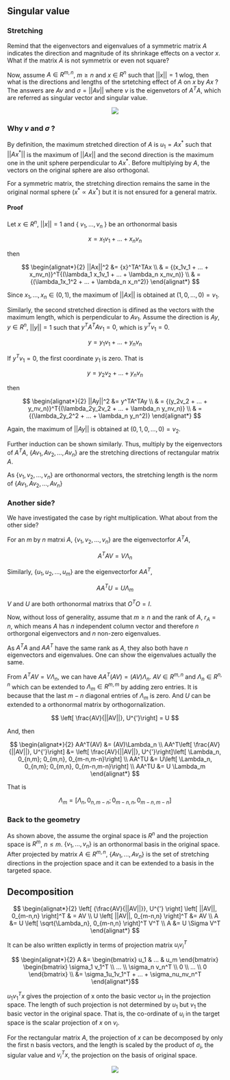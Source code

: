 ## Singular value

### Stretching
Remind that the eigenvectors and eigenvalues of a symmetric matrix $A$ indicates the direction and magnitude of its shrinkage effects on a vector $x$. What if the matrix $A$ is not symmetrix or even not square?

Now, assume $A \in R^{m, n}$, $m \ge n$ and $x$ $\in$ $R^n$ such that $||x||=1$ wlog, then what is the directions and lengths of the srtetching effect of $A$ on $x$ by $Ax$ ? The answers are $Av$ and $\sigma=||Av||$ where $v$ is the eigenvetors of $A^TA$, which are referred as singular vector and singular value.

<div align=center><img src="https://github.com/zhenyan-wu/ML-Note/assets/115028750/b334bb36-e3f2-4d9b-9364-6d1634e592fb"/></div>

### Why $v$ and $\sigma$ ?
By definition, the maximum stretched direction of $A$ is $u_1=Ax^{*}$ such that $||Ax^{*}||$ is the maximum of $||Ax||$ and the second direction is the maximum one in the unit sphere perpendicular to $Ax^{*}$. Before multiplying by $A$, the vectors on the original sphere are also orthogonal.

For a symmetric matrix, the stretching direction remains the same in the original normal sphere ($x^{*} \propto Ax^{*}$) but it is not ensured for a general matrix.

#### Proof

Let $x \in R^n$, $||x|| = 1$ and { $v_1, ..., v_n$ } be an orthonormal basis

$$ x = x_1v_1 + ... + x_nv_n $$

then

$$
\begin{alignat*}{2}
||Ax||^2 &= {x}^TA^TAx \\
& =  {(x_1v_1 + ... + x_nv_n)}^T{(\lambda_1 x_1v_1 + ... + \lambda_n x_nv_n)} \\
& = {(\lambda_1x_1^2 + ... + \lambda_n x_n^2)}
\end{alignat*}
$$

Since $x_1, ..., x_n \in (0, 1)$, the maximum of $||Ax||$ is obtained at $(1, 0, ..., 0) = v_1$.

Similarly, the second stretched direction is difined as the vectors with the maximum length, which is perpendicular to $Av_1$. Assume the direction is $Ay$, $y \in R^n$, $||y|| = 1$ such that $y^TA^TAv_1=0$, which is $y^Tv_1=0$. 

$$ y = y_1v_1 + ... + y_nv_n $$

If $y^Tv_1=0$, the first coordinate $y_1$ is zero. That is 

$$ y = y_2v_2 + ... + y_nv_n $$

then

$$
\begin{alignat*}{2}
||Ay||^2 &= y^TA^TAy \\
& =  {(y_2v_2 + ... + y_nv_n)}^T{(\lambda_2y_2v_2 + ... + \lambda_n y_nv_n)} \\
& = {(\lambda_2y_2^2 + ... + \lambda_n y_n^2)}
\end{alignat*}
$$

Again, the maximum of $||Ay||$ is obtained at $(0, 1, 0, ..., 0) = v_2$.

Further induction can be shown similarly. Thus, multiply by the eigenvectors of $A^TA$, $\{Av_1, Av_2, ..., Av_n \}$ are the stretching directions of rectangular matrix $A$.

As $\{v_1, v_2, ..., v_n \}$ are orthonormal vectors, the stretching length is the norm of $\{Av_1, Av_2, ..., Av_n \}$



### Another side?
We have investigated the case by right multiplication. What about from the other side?

For an $m$ by $n$ matrxi $A$, $\{ v_1, v_2, ... , v_n\}$ are the eigenvectorfor $A^TA$,

$$ A^TAV = V\Lambda_n $$

Similarly, $\{ u_1, u_2, ... , u_m\}$ are the eigenvectorfor $AA^T$,

$$ AA^TU = U\Lambda_m $$

$V$ and $U$ are both orthonormal matrixs that $O^TO=I$.

Now, without loss of generality, assume that $m \ge n$ and the rank of $A$, $r_A=n$, which means $A$ has $n$ independent column vector and therefore $n$ orthorgonal eigenvectors and $n$ non-zero eigenvalues.

As $A^TA$ and $AA^T$ have the same rank as $A$, they also both have $n$ eigenvectors and eigenvalues. One can show the eigenvalues actually the same. 

From $A^TAV = V\Lambda_n$, we can have $AA^T(AV) = (AV)\Lambda_n$. $AV \in R^{m,n}$ and $\Lambda_n \in R^{n,n}$ which can be extended to $\Lambda_m \in R^{m,m}$ by adding zero entries. It is because that the last $m-n$ diagonal entries of $\Lambda_m$ is zero. And $U$ can be extended to a orthonormal matrix by orthogornalization.

$$ \left[ \frac{AV}{||AV||}, U^{'}\right] = U $$

And, then

$$ 
\begin{alignat*}{2}
AA^T(AV) &= (AV)\Lambda_n \\
AA^T\left[ \frac{AV}{||AV||}, U^{'}\right] &= \left[ \frac{AV}{||AV||}, U^{'}\right]\left[ \Lambda_n, 0_{n,m}; 0_{m,n}, 0_{m-n,m-n}\right] \\
AA^TU &= U\left[ \Lambda_n, 0_{n,m}; 0_{m,n}, 0_{m-n,m-n}\right] \\
AA^TU &= U \Lambda_m
\end{alignat*} 
$$

That is

$$ \Lambda_m = \left[ \Lambda_n, 0_{n,m-n}; 0_{m-n,n}, 0_{m-n,m-n}\right] $$


### Back to the geometry

As shown above, the assume the orginal space is $R^n$ and the projection space is $R^m$, $n \le m$. $\{ v_1, ..., v_n\}$ is an orthonormal basis in the original space. After projected by matrix $A \in R^{m,n}$, $\{ Av_1, ..., Av_n\}$ is the set of stretching directions in the projection space and it can be extended to a basis in the targeted space.


## Decomposition

$$
\begin{alignat*}{2}
\left[ {\frac{AV}{||AV||}}, U^{'} \right] \left[ ||AV||, 0_{m-n,n} \right]^T & = AV \\
U \left[ ||AV||, 0_{m-n,n} \right]^T &= AV \\
A &= U \left[ \sqrt{\Lambda_n}, 0_{m-n,n} \right]^T V^T \\
A &= U \Sigma V^T 
\end{alignat*}
$$

It can be also written explictly in terms of projection matrix $u_iv_i^T$

$$  \begin{alignat*}{2}
A &= \begin{bmatrix} u_1 & ... & u_m \end{bmatrix} \begin{bmatrix}
    \sigma_1 v_1^T \\
    ... \\
    \sigma_n v_n^T \\
    0 \\
    ... \\
    0
    \end{bmatrix} \\
  &= \sigma_1u_1v_1^T + ... + \sigma_nu_nv_n^T
    \end{alignat*}$$

$u_1v_1^Tx$ gives the projection of x onto the basic vector $u_1$ in the projection space. The length of such projection is not determined by $u_1$ but $v_1$ the basic vector in the original space. That is, the co-ordinate of $u_i$ in the target space is the scalar projection of $x$ on $v_i$.

For the rectangular matrix $A$, the projection of $x$ can be decomposed by only the first n basis vectors, and the length is scaled by the product of $\sigma_i$, the sigular value and $v_i^Tx$, the projection on the basis of original space.

<div align=center><img src="https://github.com/zhenyan-wu/ML-Note/assets/115028750/3c79a9ff-9b0f-45b7-b704-42679e6d4903"/></div>


